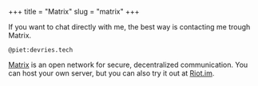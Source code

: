 +++
title = "Matrix"
slug = "matrix"
+++

If you want to chat directly with me, the best way is contacting me trough Matrix.

```
@piet:devries.tech
```

[Matrix](https://matrix.org/) is an open network for secure, decentralized communication. You can host your own server, but you can also try it out at [Riot.im](https://about.riot.im/).